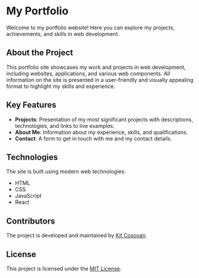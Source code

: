 # My Portfolio

Welcome to my portfolio website! Here you can explore my projects, achievements, and skills in web development.

## About the Project

This portfolio site showcases my work and projects in web development, including websites, applications, and various web components. All information on the site is presented in a user-friendly and visually appealing format to highlight my skills and experience.

## Key Features

- **Projects**: Presentation of my most significant projects with descriptions, technologies, and links to live examples.
- **About Me**: Information about my experience, skills, and qualifications.
- **Contact**: A form to get in touch with me and my contact details.

## Technologies

The site is built using modern web technologies:

- HTML
- CSS
- JavaScript
- React

## Contributors

The project is developed and maintained by [Kit Cosovan](https://github.com/KitCosovan).

## License

This project is licensed under the [MIT License](LICENSE).
